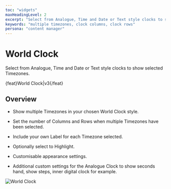 ```yaml
---
toc: "widgets"
maxHeadingLevel: 2
excerpt: "Select from Analogue, Time and Date or Text style clocks to show selected Timezones"
keywords: "multiple timezones, clock columns, clock rows"
persona: "content manager"
---
```


# World Clock 

Select from Analogue, Time and Date or Text style clocks to show selected Timezones.

{feat}World Clock|v3{/feat}

## Overview

- Show multiple Timezones in your chosen World Clock style.
- Set the number of Columns and Rows when multiple Timezones have been selected.
- Include your own Label for each Timezone selected.
- Optionally select to Highlight.

- Customisable appearance settings.
- Additional custom settings for the Analogue Clock to show seconds hand, show steps, inner digital clock for example.

![World Clock](img/v4_media_module_world_clock.png)





